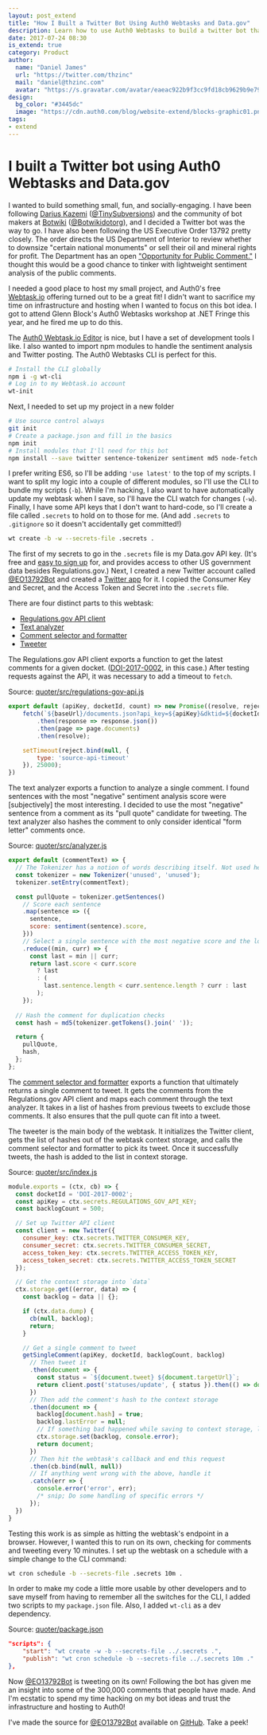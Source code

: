 ```yaml
---
layout: post_extend
title: "How I Built a Twitter Bot Using Auth0 Webtasks and Data.gov"
description: Learn how to use Auth0 Webtasks to build a twitter bot that pulls data from Data.gov and does sentiment analysis
date: 2017-07-24 08:30
is_extend: true
category: Product
author: 
  name: "Daniel James"
  url: "https://twitter.com/thzinc"
  mail: "daniel@thzinc.com"
  avatar: "https://s.gravatar.com/avatar/eaeac922b9f3cc9fd18cb9629b9e79f6?s=80"
design: 
  bg_color: "#3445dc"
  image: "https://cdn.auth0.com/blog/website-extend/blocks-graphic01.png"
tags: 
- extend
---
```


# I built a Twitter bot using Auth0 Webtasks and Data.gov

I wanted to build something small, fun, and socially-engaging. I have been following [Darius Kazemi][kazemi-website] ([@TinySubversions][kazemi-twitter]) and the community of bot makers at [Botwiki][botwiki-website] ([@Botwikidotorg][botwiki-twitter]), and I decided a Twitter bot was the way to go. I have also been following the US Executive Order 13792 pretty closely. The order directs the US Department of Interior to review whether to downsize "certain national monuments" or sell their oil and mineral rights for profit. The Department has an open ["Opportunity for Public Comment."][docket] I thought this would be a good chance to tinker with lightweight sentiment analysis of the public comments.

I needed a good place to host my small project, and Auth0's free [Webtask.io][webtask-io] offering turned out to be a great fit! I didn't want to sacrifice my time on infrastructure and hosting when I wanted to focus on this bot idea. I got to attend Glenn Block's Auth0 Webtasks workshop at .NET Fringe this year, and he fired me up to do this.

The [Auth0 Webtask.io Editor][webtask-io-editor] is nice, but I have a set of development tools I like. I also wanted to import npm modules to handle the sentiment analysis and Twitter posting. The Auth0 Webtasks CLI is perfect for this.

```bash
# Install the CLI globally
npm i -g wt-cli
# Log in to my Webtask.io account
wt-init
```

Next, I needed to set up my project in a new folder

```bash
# Use source control always
git init
# Create a package.json and fill in the basics
npm init
# Install modules that I'll need for this bot
npm install --save twitter sentence-tokenizer sentiment md5 node-fetch
```

I prefer writing ES6, so I'll be adding `'use latest'` to the top of my scripts. I want to split my logic into a couple of different modules, so I'll use the CLI to bundle my scripts (`-b`). While I'm hacking, I also want to have automatically update my webtask when I save, so I'll have the CLI watch for changes (`-w`). Finally, I have some API keys that I don't want to hard-code, so I'll create a file called `.secrets` to hold on to those for me. (And add `.secrets` to `.gitignore` so it doesn't accidentally get committed!)

```bash
wt create -b -w --secrets-file .secrets .
```

The first of my secrets to go in the `.secrets` file is my Data.gov API key. (It's free and [easy to sign up][data-gov] for, and provides access to other US government data besides Regulations.gov.) Next, I created a new Twitter account called [@EO13792Bot][eo13792bot-twitter] and created a [Twitter app][twitter-apps] for it. I copied the Consumer Key and Secret, and the Access Token and Secret into the `.secrets` file.

There are four distinct parts to this webtask:

* [Regulations.gov API client][regulations-gov-api-client]
* [Text analyzer][text-analyzer]
* [Comment selector and formatter][comment-selector-and-formatter]
* [Tweeter][tweeter]

The Regulations.gov API client exports a function to get the latest comments for a given docket. ([DOI-2017-0002][docket], in this case.) After testing requests against the API, it was necessary to add a timeout to `fetch`.

Source: [quoter/src/regulations-gov-api.js][regulations-gov-api-client]

```javascript
export default (apiKey, docketId, count) => new Promise((resolve, reject) => {
    fetch(`${baseUrl}/documents.json?api_key=${apiKey}&dktid=${docketId}&dct=PS&sb=postedDate&so=DESC&rpp=${count}`)
        .then(response => response.json())
        .then(page => page.documents)
        .then(resolve);

    setTimeout(reject.bind(null, {
        type: 'source-api-timeout'
    }), 25000);
})
```

The text analyzer exports a function to analyze a single comment. I found sentences with the most "negative" sentiment analysis score were [subjectively] the most interesting. I decided to use the most "negative" sentence from a comment as its "pull quote" candidate for tweeting. The text analyzer also hashes the comment to only consider identical "form letter" comments once.

Source: [quoter/src/analyzer.js][text-analyzer]

```javascript
export default (commentText) => {
  // The Tokenizer has a notion of words describing itself. Not used here.
  const tokenizer = new Tokenizer('unused', 'unused');
  tokenizer.setEntry(commentText);

  const pullQuote = tokenizer.getSentences()
    // Score each sentence
    .map(sentence => ({
      sentence,
      score: sentiment(sentence).score,
    }))
    // Select a single sentence with the most negative score and the longest character length
    .reduce((min, curr) => {
      const last = min || curr;
      return last.score < curr.score
        ? last
        : (
          last.sentence.length < curr.sentence.length ? curr : last
        );
    });
  
  // Hash the comment for duplication checks
  const hash = md5(tokenizer.getTokens().join(' '));

  return {
    pullQuote,
    hash,
  };
};
```

The [comment selector and formatter][comment-selector-and-formatter] exports a function that ultimately returns a single comment to tweet. It gets the comments from the Regulations.gov API client and maps each comment through the text analyzer. It takes in a list of hashes from previous tweets to exclude those comments. It also ensures that the pull quote can fit into a tweet.

The tweeter is the main body of the webtask. It initializes the Twitter client, gets the list of hashes out of the webtask context storage, and calls the comment selector and formatter to pick its tweet. Once it successfully tweets, the hash is added to the list in context storage.

Source: [quoter/src/index.js][tweeter]

```javascript
module.exports = (ctx, cb) => {
  const docketId = 'DOI-2017-0002';
  const apiKey = ctx.secrets.REGULATIONS_GOV_API_KEY;
  const backlogCount = 500;

  // Set up Twitter API client
  const client = new Twitter({
    consumer_key: ctx.secrets.TWITTER_CONSUMER_KEY,
    consumer_secret: ctx.secrets.TWITTER_CONSUMER_SECRET,
    access_token_key: ctx.secrets.TWITTER_ACCESS_TOKEN_KEY,
    access_token_secret: ctx.secrets.TWITTER_ACCESS_TOKEN_SECRET
  });

  // Get the context storage into `data`
  ctx.storage.get((error, data) => {
    const backlog = data || {};

    if (ctx.data.dump) {
      cb(null, backlog);
      return;
    }

    // Get a single comment to tweet
    getSingleComment(apiKey, docketId, backlogCount, backlog)
      // Then tweet it
      .then(document => {
        const status = `${document.tweet} ${document.targetUrl}`;
        return client.post('statuses/update', { status }).then(() => document);
      })
      // Then add the comment's hash to the context storage 
      .then(document => {
        backlog[document.hash] = true;
        backlog.lastError = null;
        // If something bad happened while saving to context storage, log it to STDERR and move on. No big deal.
        ctx.storage.set(backlog, console.error);
        return document;
      })
      // Then hit the webtask's callback and end this request
      .then(cb.bind(null, null))
      // If anything went wrong with the above, handle it
      .catch(err => {
        console.error('error', err);
        /* snip; Do some handling of specific errors */
      });
  })
}
```

Testing this work is as simple as hitting the webtask's endpoint in a browser. However, I wanted this to run on its own, checking for comments and tweeting every 10 minutes. I set up the webtask on a schedule with a simple change to the CLI command:

```bash
wt cron schedule -b --secrets-file .secrets 10m .
```

In order to make my code a little more usable by other developers and to save myself from having to remember all the switches for the CLI, I added two scripts to my `package.json` file. Also, I added `wt-cli` as a dev dependency.

Source: [quoter/package.json][package-file]

```json
"scripts": {
    "start": "wt create -w -b --secrets-file ../.secrets .",
    "publish": "wt cron schedule -b --secrets-file ../.secrets 10m ."
},
```

Now [@EO13792Bot][eo13792bot-twitter] is tweeting on its own! Following the bot has given me an insight into some of the 300,000 comments that people have made. And I'm ecstatic to spend my time hacking on my bot ideas and trust the infrastructure and hosting to Auth0!

I've made the source for [@EO13792Bot][eo13792bot-twitter] available on [GitHub][eo13792bot-website]. Take a peek!

[kazemi-website]: http://tinysubversions.com/
[kazemi-twitter]: https://twitter.com/tinysubversions
[botwiki-website]: https://botwiki.org/
[botwiki-twitter]: https://twitter.com/botwikidotorg
[docket]: https://www.regulations.gov/document?D=DOI-2017-0002-0001
[eo13792bot-website]: https://github.com/thzinc/eo13792bot
[eo13792bot-twitter]: https://twitter.com/eo13792bot
[twitter-apps]: https://apps.twitter.com/
[data-gov]: https://api.data.gov/signup/
[regulations-gov-api-client]: https://github.com/thzinc/eo13792bot/blob/master/quoter/src/regulations-gov-api.js
[text-analyzer]: https://github.com/thzinc/eo13792bot/blob/master/quoter/src/analyzer.js
[comment-selector-and-formatter]: https://github.com/thzinc/eo13792bot/blob/master/quoter/src/tweetUtils.js
[tweeter]: https://github.com/thzinc/eo13792bot/blob/master/quoter/src/index.js
[package-file]: https://github.com/thzinc/eo13792bot/blob/master/quoter/package.json
[webtask-io]: https://webtask.io/
[webtask-io-editor]: https://webtask.io/make
